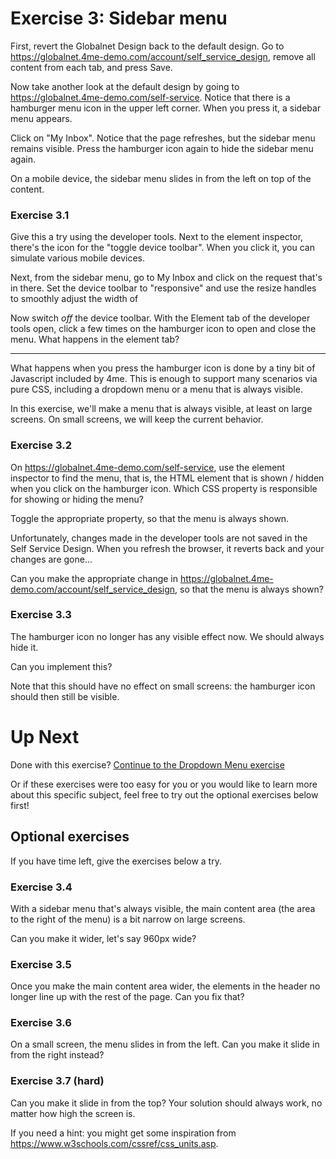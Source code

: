 # Exercise 3: Sidebar menu

First, revert the Globalnet Design back to the default design.
Go to https://globalnet.4me-demo.com/account/self_service_design,
remove all content from each tab, and press Save.

Now take another look at the default design by going to https://globalnet.4me-demo.com/self-service.
Notice that there is a hamburger menu icon in the upper left corner.
When you press it, a sidebar menu appears.

Click on "My Inbox". Notice that the page refreshes, but the sidebar menu remains visible.
Press the hamburger icon again to hide the sidebar menu again.

On a mobile device, the sidebar menu slides in from the left on top of the content.

### Exercise 3.1

Give this a try using the developer tools. Next to the element inspector,
there's the icon for the "toggle device toolbar". When you click it,
you can simulate various mobile devices.

Next, from the sidebar menu, go to My Inbox and click on the request that's in there.
Set the device toolbar to "responsive" and use the resize handles to smoothly adjust the width of   

Now switch *off* the device toolbar.
With the Element tab of the developer tools open, click a few times on the hamburger icon
to open and close the menu. What happens in the element tab?

---

What happens when you press the hamburger icon is done by a tiny bit of Javascript included by 4me.
This is enough to support many scenarios via pure CSS, including a dropdown menu or a menu that is always visible.

In this exercise, we'll make a menu that is always visible, at least on large screens.
On small screens, we will keep the current behavior.

### Exercise 3.2

On https://globalnet.4me-demo.com/self-service,
use the element inspector to find the menu, that is, the HTML element that is shown / hidden
when you click on the hamburger icon.
Which CSS property is responsible for showing or hiding the menu?

Toggle the appropriate property, so that the menu is always shown.

Unfortunately, changes made in the developer tools are not saved in the Self Service Design.
When you refresh the browser, it reverts back and your changes are gone...

Can you make the appropriate change in https://globalnet.4me-demo.com/account/self_service_design,
so that the menu is always shown?

### Exercise 3.3

The hamburger icon no longer has any visible effect now. We should always hide it.

Can you implement this? 

Note that this should have no effect on small screens: the hamburger icon should then still be visible.  

# Up Next

Done with this exercise? [Continue to the Dropdown Menu exercise](4-dropdown-menu.md)

Or if these exercises were too easy for you or you would like to learn more about this specific subject, feel free to try out the optional exercises below first!


## Optional exercises 

If you have time left, give the exercises below a try.

### Exercise 3.4

With a sidebar menu that's always visible,
the main content area (the area to the right of the menu) is a bit narrow on large screens.

Can you make it wider, let's say 960px wide?

### Exercise 3.5

Once you make the main content area wider, the elements in the header no longer line up with the rest of the page. Can you fix that?

### Exercise 3.6

On a small screen, the menu slides in from the left. Can you make it slide in from the right instead?

### Exercise 3.7 (hard)

Can you make it slide in from the top? Your solution should always work, no matter how high the screen is.

If you need a hint: you might get some inspiration from https://www.w3schools.com/cssref/css_units.asp.
